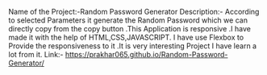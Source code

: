 Name of the Project:-Random Password Generator
Description:-
According to selected Parameters it generate the Random Password which we can directly copy from the copy button .This Application is responsive .I have made it with the help of HTML,CSS,JAVASCRIPT.
I have use Flexbox to Provide the responsiveness to it .It is very interesting Project I have learn a lot from it.
Link:-
https://prakhar065.github.io/Random-Password-Generator/
